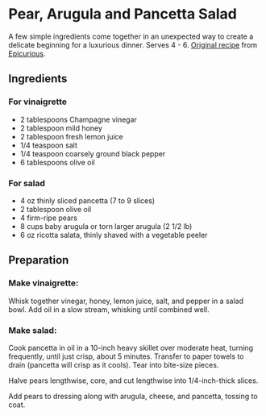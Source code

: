 # Pear, Arugula and Pancetta Salad

A few simple ingredients come together in an unexpected way to create a delicate beginning for a luxurious dinner. Serves 4 - 6. [Original recipe][or] from [Epicurious][epi].

## Ingredients

### For vinaigrette

 - 2 tablespoons Champagne vinegar
 - 2 tablespoon mild honey
 - 2 tablespoon fresh lemon juice
 - 1/4 teaspoon salt
 - 1/4 teaspoon coarsely ground black pepper
 - 6 tablespoons olive oil

### For salad

 - 4 oz thinly sliced pancetta (7 to 9 slices)
 - 2 tablespoon olive oil
 - 4 firm-ripe pears
 - 8 cups baby arugula or torn larger arugula (2 1/2 lb)
 - 6 oz ricotta salata, thinly shaved with a vegetable peeler

## Preparation

### Make vinaigrette:

Whisk together vinegar, honey, lemon juice, salt, and pepper in a salad bowl. Add oil in a slow stream, whisking until combined well.

### Make salad:

Cook pancetta in oil in a 10-inch heavy skillet over moderate heat, turning frequently, until just crisp, about 5 minutes. Transfer to paper towels to drain (pancetta will crisp as it cools). Tear into bite-size pieces.

Halve pears lengthwise, core, and cut lengthwise into 1/4-inch-thick slices.

Add pears to dressing along with arugula, cheese, and pancetta, tossing to coat.

  [or]:http://www.epicurious.com/articlesguides/bestof/toprecipes/bestsaladrecipes/recipes/food/views/Pear-Arugula-and-Pancetta-Salad-235734
  [epi]:http://www.epicurious.com/